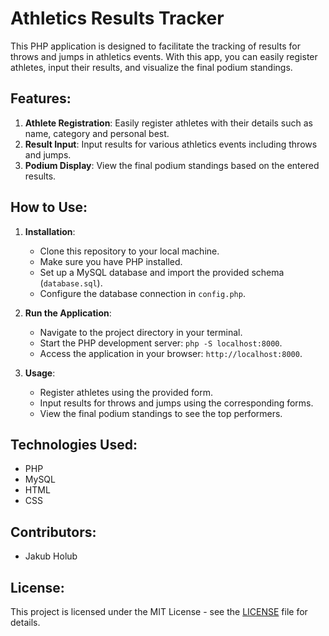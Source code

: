 # Athletics Results Tracker

This PHP application is designed to facilitate the tracking of results for throws and jumps in athletics events. With this app, you can easily register athletes, input their results, and visualize the final podium standings.

## Features:
1. **Athlete Registration**: Easily register athletes with their details such as name, category and personal best.
2. **Result Input**: Input results for various athletics events including throws and jumps.
3. **Podium Display**: View the final podium standings based on the entered results.

## How to Use:
1. **Installation**:
    - Clone this repository to your local machine.
    - Make sure you have PHP installed.
    - Set up a MySQL database and import the provided schema (`database.sql`).
    - Configure the database connection in `config.php`.
    
2. **Run the Application**:
    - Navigate to the project directory in your terminal.
    - Start the PHP development server: `php -S localhost:8000`.
    - Access the application in your browser: `http://localhost:8000`.

3. **Usage**:
    - Register athletes using the provided form.
    - Input results for throws and jumps using the corresponding forms.
    - View the final podium standings to see the top performers.

## Technologies Used:
- PHP
- MySQL
- HTML
- CSS

## Contributors:
- Jakub Holub


## License:
This project is licensed under the MIT License - see the [LICENSE](LICENSE) file for details.
